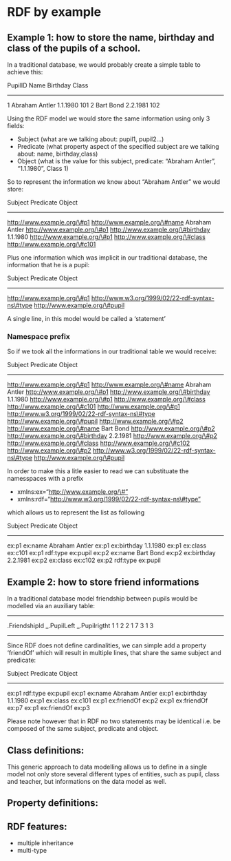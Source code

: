 <!--
author:
    - 'Jérôme Bogaerts'
created_at: '2013-05-31 09:53:44'
updated_at: '2013-05-31 12:11:48'
-->

RDF by example
==============



Example 1: how to store the **name**, **birthday** and **class** of the pupils of a school.
-------------------------------------------------------------------------------------------

In a traditional database, we would probably create a simple table to achieve this:

  PupilID   Name             Birthday   Class
  --------- ---------------- ---------- -------
  1         Abraham Antler   1.1.1980   101
  2         Bart Bond        2.2.1981   102

Using the RDF model we would store the same information using only 3 fields:

-   Subject (what are we talking about: pupil1, pupil2…)
-   Predicate (what property aspect of the specified subject are we talking about: name, birthday,class)
-   Object (what is the value for this subject, predicate: “Abraham Antler”, “1.1.1980”, Class 1)

So to represent the information we know about “Abraham Antler” we would store:

  Subject                       Predicate                           Object
  ----------------------------- ----------------------------------- -------------------------------
  http://www.example.org/\#p1   http://www.example.org/\#name       Abraham Antler
  http://www.example.org/\#p1   http://www.example.org/\#birthday   1.1.1980
  http://www.example.org/\#p1   http://www.example.org/\#class      http://www.example.org/\#c101

Plus one information which was implicit in our traditional database, the information that he is a pupil:

  Subject                       Predicate                                          Object
  ----------------------------- -------------------------------------------------- --------------------------------
  http://www.example.org/\#p1   http://www.w3.org/1999/02/22-rdf-syntax-ns\#type   http://www.example.org/\#pupil

A single line, in this model would be called a ‘statement’

### Namespace prefix

So if we took all the informations in our traditional table we would receive:

  Subject                       Predicate                                          Object
  ----------------------------- -------------------------------------------------- --------------------------------
  http://www.example.org/\#p1   http://www.example.org/\#name                      Abraham Antler
  http://www.example.org/\#p1   http://www.example.org/\#birthday                  1.1.1980
  http://www.example.org/\#p1   http://www.example.org/\#class                     http://www.example.org/\#c101
  http://www.example.org/\#p1   http://www.w3.org/1999/02/22-rdf-syntax-ns\#type   http://www.example.org/\#pupil
  http://www.example.org/\#p2   http://www.example.org/\#name                      Bart Bond
  http://www.example.org/\#p2   http://www.example.org/\#birthday                  2.2.1981
  http://www.example.org/\#p2   http://www.example.org/\#class                     http://www.example.org/\#c102
  http://www.example.org/\#p2   http://www.w3.org/1999/02/22-rdf-syntax-ns\#type   http://www.example.org/\#pupil

In order to make this a litle easier to read we can substituate the namesspaces with a prefix

-   xmlns:ex=“http://www.example.org/\#”
-   xmlns:rdf=“http://www.w3.org/1999/02/22-rdf-syntax-ns\#type”

which allows us to represent the list as following

  Subject   Predicate     Object
  --------- ------------- ----------------
  ex:p1     ex:name       Abraham Antler
  ex:p1     ex:birthday   1.1.1980
  ex:p1     ex:class      ex:c101
  ex:p1     rdf:type      ex:pupil
  ex:p2     ex:name       Bart Bond
  ex:p2     ex:birthday   2.2.1981
  ex:p2     ex:class      ex:c102
  ex:p2     rdf:type      ex:pupil

Example 2: how to store friend informations
-------------------------------------------

In a traditional database model friendship between pupils would be modelled via an auxiliary table:

  --------------- -------------- ----------------
  .FriendshipId   \_.PupilLeft   \_.Pupilrigtht
  1               1              2
  2               1              7
  3               1              3
  --------------- -------------- ----------------

Since RDF does not define cardinalities, we can simple add a property ‘friendOf’ which will result in multiple lines, that share the same subject and predicate:

  Subject   Predicate     Object
  --------- ------------- ----------------
  ex:p1     rdf:type      ex:pupil
  ex:p1     ex:name       Abraham Antler
  ex:p1     ex:birthday   1.1.1980
  ex:p1     ex:class      ex:c101
  ex:p1     ex:friendOf   ex:p2
  ex:p1     ex:friendOf   ex:p7
  ex:p1     ex:friendOf   ex:p3

Please note however that in RDF no two statements may be identical i.e. be composed of the same subject, predicate and object.

Class definitions:
------------------

This generic approach to data modelling allows us to define in a single model not only store several different types of entities, such as pupil, class and teacher, but informations on the data model as well.

Property definitions:
---------------------

RDF features:
-------------

-   multiple inheritance
-   multi-type

